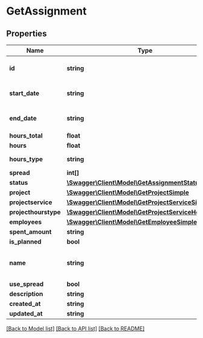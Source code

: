 # GetAssignment

## Properties
Name | Type | Description | Notes
------------ | ------------- | ------------- | -------------
**id** | **string** |  | [optional] [default to 'assignment:abc']
**start_date** | **string** |  | [optional] [default to '2032-01-01']
**end_date** | **string** |  | [optional] [default to '2032-12-31']
**hours_total** | **float** |  | [optional] 
**hours** | **float** |  | [optional] 
**hours_type** | **string** |  | [optional] [default to 'total']
**spread** | **int[]** |  | [optional] 
**status** | [**\Swagger\Client\Model\GetAssignmentStatus**](GetAssignmentStatus.md) |  | [optional] 
**project** | [**\Swagger\Client\Model\GetProjectSimple**](GetProjectSimple.md) |  | [optional] 
**projectservice** | [**\Swagger\Client\Model\GetProjectServiceSimple**](GetProjectServiceSimple.md) |  | [optional] 
**projecthourstype** | [**\Swagger\Client\Model\GetProjectServiceHoursType**](GetProjectServiceHoursType.md) |  | [optional] 
**employees** | [**\Swagger\Client\Model\GetEmployeeSimple[]**](GetEmployeeSimple.md) |  | [optional] 
**spent_amount** | **string** |  | [optional] 
**is_planned** | **bool** |  | [optional] 
**name** | **string** |  | [optional] [default to 'Website Design Assignment']
**use_spread** | **bool** |  | [optional] 
**description** | **string** |  | [optional] 
**created_at** | **string** |  | [optional] 
**updated_at** | **string** |  | [optional] 

[[Back to Model list]](../README.md#documentation-for-models) [[Back to API list]](../README.md#documentation-for-api-endpoints) [[Back to README]](../README.md)


